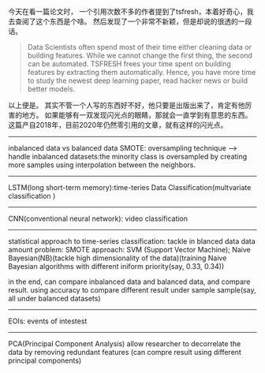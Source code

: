 


今天在看一篇论文时， 一个引用次数不多的作者提到了tsfresh，本着好奇心，我去查阅了这个东西是个啥。
然后发现了一个非常不新颖，但是却说的很透的一段话。

>Data Scientists often spend most of their time either cleaning data or building features. While we cannot change the first thing, the second can be automated. TSFRESH frees your time spent on building features by extracting them automatically. Hence, you have more time to study the newest deep learning paper, read hacker news or build better models.

以上便是。
其实不管一个人写的东西好不好，他只要是出版出来了，肯定有他厉害的地方。
如果能够有一双发现闪光点的眼睛，那就会一直学到有意思的东西。
这篇产自2018年，目前2020年仍然零引用的文章，就有这样的闪光点。


---
inbalanced data vs balanced data
SMOTE: oversampling technique --> handle inbalanced datasets:the minority class is oversampled by creating more samples using interpolation between the neighbors.

---
LSTM(long short-term memory):time-teries Data Classification(multvariate classification )

---

CNN(conventional neural network): video classification

---
statistical approach to time-series classification:
tackle in blanced data data amount problem: SMOTE
approach: SVM (Support Vector Machine);
 Naive Bayesian(NB)(tackle high dimensionality of the data)(training Naive Bayesian algorithms with
    different iniform priority(say, 0.33, 0.34))

in the end, can compare inbalanced data and balanced data, and compare result. using accuracy to compare different result under sample sample(say, all under balanced datasets)

---
EOIs: events of intestest

---

PCA(Principal Component Analysis) allow researcher to decorrelate the data by removing redundant features (can compre result using different principal components)
